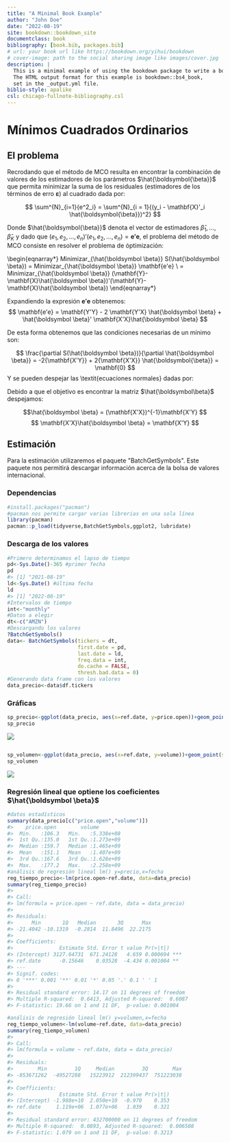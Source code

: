 ```yaml
--- 
title: "A Minimal Book Example"
author: "John Doe"
date: "2022-08-19"
site: bookdown::bookdown_site
documentclass: book
bibliography: [book.bib, packages.bib]
# url: your book url like https://bookdown.org/yihui/bookdown
# cover-image: path to the social sharing image like images/cover.jpg
description: |
  This is a minimal example of using the bookdown package to write a book.
  The HTML output format for this example is bookdown::bs4_book,
  set in the _output.yml file.
biblio-style: apalike
csl: chicago-fullnote-bibliography.csl
---
```


# Mínimos Cuadrados Ordinarios
## El problema
Recrodando que el método de MCO resulta en encontrar la combinación de valores de los estimadores de los parámetros $\hat{\boldsymbol{\beta}}$ que permita minimizar la suma de los residuales (estimadores de los términos de erro $\boldsymbol{\varepsilon}$) al cuadrado dada por:

$$
    \sum^{N}_{i=1}{e^2_i} = \sum^{N}_{i = 1}{(y_i - \mathbf{X}'_i \hat{\boldsymbol{\beta}})^2}
$$

Donde $\hat{\boldsymbol{\beta}}$ denota el vector de estimadores $\hat{\beta}_1, \ldots, \hat{\beta}_K$ y dado que $(e_1, e_2, \ldots, e_n)'(e_1, e_2, \ldots, e_n) = {\mathbf{e'e}}$, el problema del método de MCO consiste en resolver el problema de óptimización:

\begin{eqnarray*}
Minimizar_{\hat{\boldsymbol \beta}} S(\hat{\boldsymbol \beta})  =  Minimizar_{\hat{\boldsymbol \beta}} \mathbf{e'e} \\
    =  Minimizar_{\hat{\boldsymbol \beta}} (\mathbf{Y}-\mathbf{X}\hat{\boldsymbol \beta})'(\mathbf{Y}-\mathbf{X}\hat{\boldsymbol \beta})
\end{eqnarray*}

Expandiendo la expresión $\mathbf{e'e}$ obtenemos:
$$
    \mathbf{e'e} = \mathbf{Y'Y} - 2 \mathbf{Y'X} \hat{\boldsymbol \beta} + \hat{\boldsymbol \beta}' \mathbf{X'X}\hat{\boldsymbol \beta}
$$

De esta forma obtenemos que las condiciones necesarias de un mínimo son:

$$
    \frac{\partial S(\hat{\boldsymbol \beta})}{\partial \hat{\boldsymbol \beta}} = -2{\mathbf{X'Y}} + 2{\mathbf{X'X}} \hat{\boldsymbol{\beta}} = \mathbf{0}
$$
Y se pueden despejar las \textit{ecuaciones normales} dadas por:


Debido a que el objetivo es encontrar la matriz $\hat{\boldsymbol\beta}$ despejamos:

$$\hat{\boldsymbol \beta} = (\mathbf{X'X})^{-1}\mathbf{X'Y}
$$
$$
    \mathbf{X'X}\hat{\boldsymbol \beta} = \mathbf{X'Y}
$$

## Estimación
Para la estimación utilizaremos el paquete "BatchGetSymbols". Este paquete nos permitirá descargar información acerca de la bolsa de valores internacional. 

### Dependencias

```r
#install.packages("pacman")
#pacman nos permite cargar varias librerias en una sola línea
library(pacman)
pacman::p_load(tidyverse,BatchGetSymbols,ggplot2, lubridate)
```
### Descarga de los valores

```r
#Primero determinamos el lapso de tiempo
pd<-Sys.Date()-365 #primer fecha
pd
#> [1] "2021-08-19"
ld<-Sys.Date() #última fecha
ld
#> [1] "2022-08-19"
#Intervalos de tiempo
int<-"monthly"
#Datos a elegir
dt<-c("AMZN")
#Descargando los valores
?BatchGetSymbols()
data<- BatchGetSymbols(tickers = dt,
                       first.date = pd,
                       last.date = ld,
                       freq.data = int,
                       do.cache = FALSE,
                       thresh.bad.data = 0)
#Generando data frame con los valores
data_precio<-data$df.tickers
```

### Gráficas

```r
sp_precio<-ggplot(data_precio, aes(x=ref.date, y=price.open))+geom_point(size =2, colour = "black")+labs(x="Fecha", y="Precio de apertura (USD)", title="Precio de apertura de AMZN en el ultimo año")+ theme_light()
sp_precio
```

![](index_files/figure-epub3/unnamed-chunk-3-1.png)<!-- -->

```r

sp_volumen<-ggplot(data_precio, aes(x=ref.date, y=volume))+geom_point(size =2, colour = "black")+labs(x="Fecha", y="Volumen", title="Volumenes de AMZN en el ultimo año")+ theme_light()
sp_volumen
```

![](index_files/figure-epub3/unnamed-chunk-3-2.png)<!-- -->

### Regresión lineal que optiene los coeficientes $\hat{\boldsymbol \beta}$

```r
#datos estadísticos
summary(data_precio[c("price.open","volume")])
#>    price.open        volume         
#>  Min.   :106.3   Min.   :5.338e+08  
#>  1st Qu.:135.0   1st Qu.:1.273e+09  
#>  Median :159.7   Median :1.465e+09  
#>  Mean   :151.1   Mean   :1.407e+09  
#>  3rd Qu.:167.6   3rd Qu.:1.628e+09  
#>  Max.   :177.2   Max.   :2.258e+09
#análisis de regresión lineal lm() y=precio,x=fecha
reg_tiempo_precio<-lm(price.open~ref.date, data=data_precio)
summary(reg_tiempo_precio)
#> 
#> Call:
#> lm(formula = price.open ~ ref.date, data = data_precio)
#> 
#> Residuals:
#>      Min       1Q   Median       3Q      Max 
#> -21.4042 -10.1319  -0.2814  11.8496  22.2175 
#> 
#> Coefficients:
#>               Estimate Std. Error t value Pr(>|t|)    
#> (Intercept) 3127.64731  671.24128   4.659 0.000694 ***
#> ref.date      -0.15646    0.03528  -4.434 0.001004 ** 
#> ---
#> Signif. codes:  
#> 0 '***' 0.001 '**' 0.01 '*' 0.05 '.' 0.1 ' ' 1
#> 
#> Residual standard error: 14.17 on 11 degrees of freedom
#> Multiple R-squared:  0.6413,	Adjusted R-squared:  0.6087 
#> F-statistic: 19.66 on 1 and 11 DF,  p-value: 0.001004

#análisis de regresión lineal lm() y=volumen,x=fecha
reg_tiempo_volumen<-lm(volume~ref.date, data=data_precio)
summary(reg_tiempo_volumen)
#> 
#> Call:
#> lm(formula = volume ~ ref.date, data = data_precio)
#> 
#> Residuals:
#>        Min         1Q     Median         3Q        Max 
#> -853671262  -49527288   15223912  212399437  751223038 
#> 
#> Coefficients:
#>               Estimate Std. Error t value Pr(>|t|)
#> (Intercept) -1.988e+10  2.050e+10  -0.970    0.353
#> ref.date     1.119e+06  1.077e+06   1.039    0.321
#> 
#> Residual standard error: 432700000 on 11 degrees of freedom
#> Multiple R-squared:  0.0893,	Adjusted R-squared:  0.006508 
#> F-statistic: 1.079 on 1 and 11 DF,  p-value: 0.3213
```


